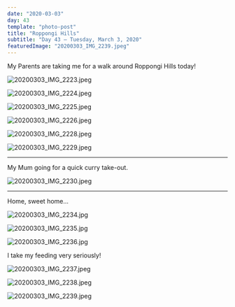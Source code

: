 ```yaml
---
date: "2020-03-03"
day: 43
template: "photo-post"
title: "Roppongi Hills"
subtitle: "Day 43 – Tuesday, March 3, 2020"
featuredImage: "20200303_IMG_2239.jpeg"
---
```


My Parents are taking me for a walk around Roppongi Hills today!

![20200303_IMG_2223.jpeg](20200303_IMG_2223.jpeg)

![20200303_IMG_2224.jpeg](20200303_IMG_2224.jpeg)

![20200303_IMG_2225.jpeg](20200303_IMG_2225.jpeg)

![20200303_IMG_2226.jpeg](20200303_IMG_2226.jpeg)

![20200303_IMG_2228.jpeg](20200303_IMG_2228.jpeg)

![20200303_IMG_2229.jpeg](20200303_IMG_2229.jpeg)

<hr />

My Mum going for a quick curry take-out.

![20200303_IMG_2230.jpeg](20200303_IMG_2230.jpeg)

<hr />

Home, sweet home...

![20200303_IMG_2234.jpg](20200303_IMG_2234.jpg)

![20200303_IMG_2235.jpg](20200303_IMG_2235.jpg)

![20200303_IMG_2236.jpg](20200303_IMG_2236.jpg)

I take my feeding very seriously!

![20200303_IMG_2237.jpeg](20200303_IMG_2237.jpeg)

![20200303_IMG_2238.jpeg](20200303_IMG_2238.jpeg)

![20200303_IMG_2239.jpeg](20200303_IMG_2239.jpeg)
